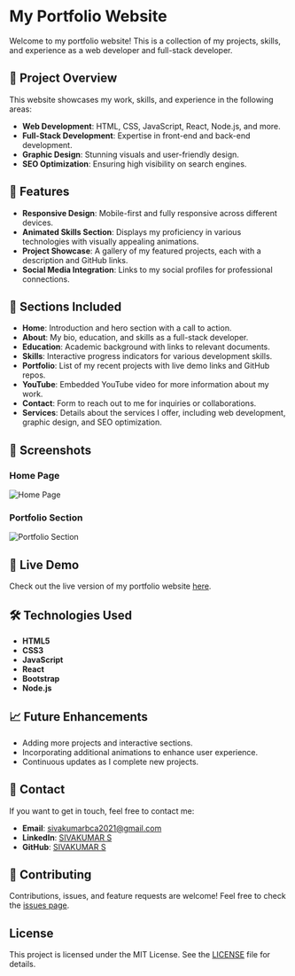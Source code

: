 # My Portfolio Website

Welcome to my portfolio website! This is a collection of my projects, skills, and experience as a web developer and full-stack developer.

## 🚀 Project Overview

This website showcases my work, skills, and experience in the following areas:
- **Web Development**: HTML, CSS, JavaScript, React, Node.js, and more.
- **Full-Stack Development**: Expertise in front-end and back-end development.
- **Graphic Design**: Stunning visuals and user-friendly design.
- **SEO Optimization**: Ensuring high visibility on search engines.

## 🌟 Features
- **Responsive Design**: Mobile-first and fully responsive across different devices.
- **Animated Skills Section**: Displays my proficiency in various technologies with visually appealing animations.
- **Project Showcase**: A gallery of my featured projects, each with a description and GitHub links.
- **Social Media Integration**: Links to my social profiles for professional connections.

## 📂 Sections Included

- **Home**: Introduction and hero section with a call to action.
- **About**: My bio, education, and skills as a full-stack developer.
- **Education**: Academic background with links to relevant documents.
- **Skills**: Interactive progress indicators for various development skills.
- **Portfolio**: List of my recent projects with live demo links and GitHub repos.
- **YouTube**: Embedded YouTube video for more information about my work.
- **Contact**: Form to reach out to me for inquiries or collaborations.
- **Services**: Details about the services I offer, including web development, graphic design, and SEO optimization.

## 📸 Screenshots

### Home Page
![Home Page](./screenshots/home.png)

### Portfolio Section
![Portfolio Section](./screenshots/portfolio.png)

## 🔗 Live Demo

Check out the live version of my portfolio website [here](https://yourwebsite.com).

## 🛠 Technologies Used
- **HTML5**
- **CSS3**
- **JavaScript**
- **React**
- **Bootstrap**
- **Node.js**

## 📈 Future Enhancements
- Adding more projects and interactive sections.
- Incorporating additional animations to enhance user experience.
- Continuous updates as I complete new projects.

## 📧 Contact
If you want to get in touch, feel free to contact me:
- **Email**: [sivakumarbca2021@gmail.com](mailto:sivakumarbca2021@gmail.com)
- **LinkedIn**: [SIVAKUMAR S](https://linkedin.com/in/yourprofile)
- **GitHub**: [SIVAKUMAR S](https://github.com/yourprofile)

## 🤝 Contributing

Contributions, issues, and feature requests are welcome! Feel free to check the [issues page](https://github.com/yourprofile/portfolio/issues).

## License

This project is licensed under the MIT License. See the [LICENSE](LICENSE) file for details.
